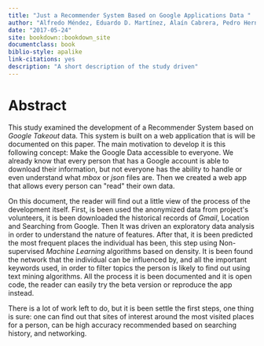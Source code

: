 ```yaml
--- 
title: "Just a Recommender System Based on Google Applications Data "
author: "Alfredo Méndez, Eduardo D. Martínez, Alaín Cabrera, Pedro Hernández - ITAM"
date: "2017-05-24"
site: bookdown::bookdown_site
documentclass: book
biblio-style: apalike
link-citations: yes
description: "A short description of the study driven"
---
```


# Abstract

This study examined the development of a Recommender System based on _Google Takeout_ data. This system is built on a web application that is will be documented on this paper. The main motivation to develop it is this following concept: Make the Google Data accessible to everyone.
We already know that every person that has a Google account is able to download their information, but not everyone has the ability to handle or even understand what _mbox_ or _json_ files are. Then we created a web app that allows every person can "read" their own data.  

On this document, the reader will find out a little view of the process of the development itself. First, is been used the anonymized data from project's volunteers, it is been downloaded the historical records of _Gmail_, Location and Searching from Google. Then It was driven an exploratory data analysis in order to understand the nature of features. After that, it is been predicted the most frequent places the individual has been, this step using Non-supervised _Machine Learning_ algorithms based on density. It is been found the network that the individual can be influenced by, and all the important keywords used, in order to filter topics the person is likely to find out using text mining algorithms. All the process it is been documented and it is open code, the reader can easily try the beta version or reproduce the app instead.  

There is a lot of work left to do, but it is been settle the first steps, one thing is sure: one can find out that sites of interest around the most visited places for a person, can be high accuracy recommended based on searching history, and networking.  

